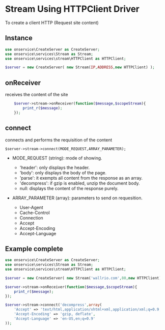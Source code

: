# Stream Using HTTPClient Driver
To create a client HTTP (Request site content)

## Instance 

```php
use onservice\CreateServer as CreateServer;
use onservice\services\Stream as Stream;
use onservice\services\stream\HTTPClient as HTTPClient;

$server = new CreateServer(	new Stream(IP,ADDRESS,new HTTPClient) );
```

## onReceiver
receives the content of the site

```php
	$server->stream->onReceiver(function($message,$scopeStream){
		print_r($message);
	});
```

## connect
connects and performs the requisition of the content

	$server->stream->connect(MODE_REQUEST,ARRAY_PARAMETER);

- MODE_REQUEST (string): 
mode of showing.

	- 'header':	only displays the header.
	- 'body':	only displays the body of the page.
	- 'parse':	it exempts all content from the response as an array.
	- 'decompress':	if gzip is enabled, unzip the document body.
	- null:	displays the content of the response purely.

- ARRAY_PARAMETER (array):
parameters to send on requesition.

	- User-Agent
	- Cache-Control
	- Connection
	- Accept
	- Accept-Encoding
	- Accept-Language


## Example complete 

```php
use onservice\CreateServer as CreateServer;
use onservice\services\Stream as Stream;
use onservice\services\stream\HTTPClient as HTTPClient;

$server = new CreateServer(	new Stream('wallrio.com',80,new HTTPClient) );

$server->stream->onReceiver(function($message,$scopeStream){
	print_r($message);
});

$server->stream->connect('decompress',array(
	'Accept' => 'text/html,application/xhtml+xml,application/xml;q=0.9,image/webp,image/apng,*/*;q=0.8',
	'Accept-Encoding' => 'gzip, deflate',
	'Accept-Language' => 'en-US,en;q=0.9'
));
```